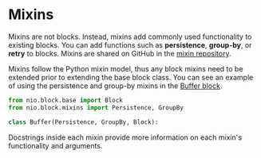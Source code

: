 # Mixins

Mixins are not blocks. Instead, mixins add commonly used functionality to existing blocks. You can add functions such as **persistence**, **group-by**, or **retry** to blocks. Mixins are shared on GitHub in the [mixin repository](https://github.com/niolabs/nio/tree/master/nio/block/mixins).

Mixins follow the Python mixin model, thus any block mixins need to be extended prior to extending the base block class. You can see an example of using the persistence and group-by mixins in the [Buffer block](https://github.com/nio-blocks/buffer).
```py
from nio.block.base import Block
from nio.block.mixins import Persistence, GroupBy

class Buffer(Persistence, GroupBy, Block):

```

Docstrings inside each mixin provide more information on each mixin's functionality and arguments.
